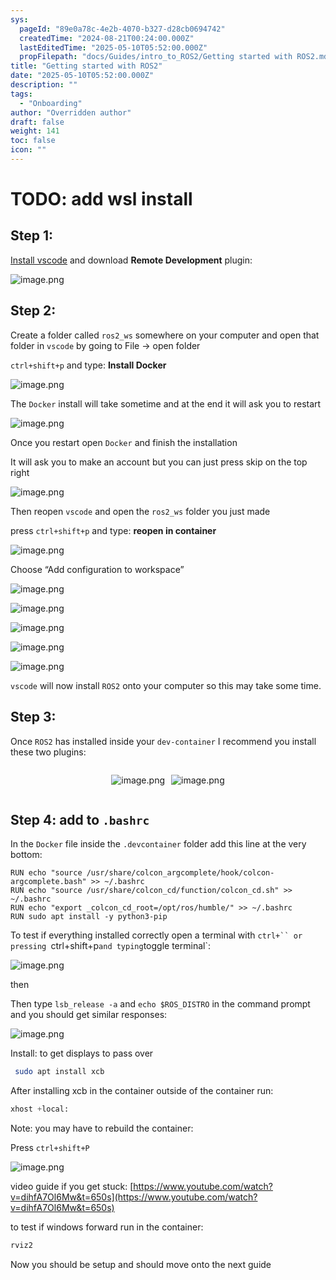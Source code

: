 ```yaml
---
sys:
  pageId: "89e0a78c-4e2b-4070-b327-d28cb0694742"
  createdTime: "2024-08-21T00:24:00.000Z"
  lastEditedTime: "2025-05-10T05:52:00.000Z"
  propFilepath: "docs/Guides/intro_to_ROS2/Getting started with ROS2.md"
title: "Getting started with ROS2"
date: "2025-05-10T05:52:00.000Z"
description: ""
tags:
  - "Onboarding"
author: "Overridden author"
draft: false
weight: 141
toc: false
icon: ""
---
```


# TODO: add wsl install

## Step 1:

[Install vscode](https://code.visualstudio.com/download) and download **Remote Development** plugin:

![image.png](https://prod-files-secure.s3.us-west-2.amazonaws.com/d518164a-d88e-44d1-a4ee-3adb3bd8bce0/efb52993-1881-4a40-b95e-6f020334f022/image.png?X-Amz-Algorithm=AWS4-HMAC-SHA256&X-Amz-Content-Sha256=UNSIGNED-PAYLOAD&X-Amz-Credential=ASIAZI2LB466W35ZPPMI%2F20250607%2Fus-west-2%2Fs3%2Faws4_request&X-Amz-Date=20250607T022744Z&X-Amz-Expires=3600&X-Amz-Security-Token=IQoJb3JpZ2luX2VjEJL%2F%2F%2F%2F%2F%2F%2F%2F%2F%2FwEaCXVzLXdlc3QtMiJGMEQCIAWKzloHgxmm2DLiX0toOd8cotd%2BRVDXZMzYcciTfEPkAiBU%2B3b1dK%2FRQgZm0QPVmXTbdqxVger5s1MgyOiVrToaUyr%2FAwhrEAAaDDYzNzQyMzE4MzgwNSIMPL87O5vkFYIHY2yCKtwDHVHlbW3sp3tm6RnkbhqOAhoYMIblKYBjwNsFGfAAf5GDHjGvVSJIagwUzk8SZxYCvxiNuR9h%2BZzQCxf1DiaYdZ%2FpNVS4DxyRDGc2VTtxQj1D25xh3z%2B2SVnhvuy0BJRmbCS4iWxILd5yYFvm0AoZ7W8MOFSB5j1zly0usiLVCGVxQBKhieqgGRx1DCFN9iOAvIzS3UGpRXsfUQgcrBBXjeUfhw9yxy45o5fCC%2BiMFWrBu0%2Fay0YDAGGsjDUDYeuh1il%2F3TkowQMSdyrqEQl9L8PfsiYmyd5qX3S0hoGhLxmetc746ye6NKsaN6oNlPoipoXYr9vX1EBFRQ3rPiXNdjb2roHRsMtMrdiRyJBoSpuDU15zfoy%2BCDEH3N0w5UU12jLmbBL3vCKGTHp2Me%2FWyle8PPsIMveUX05S2mhkJrtCDc8i8OE8xvH7ndWmzu88bCNcqjjSM8CnFGPGUmJ33lIVI5BquEoGl7D9ToQAZk%2F86au59zaumdq6r7MzAg6jfkU%2FqqMPoTLU20CmsgHMPTqCNdAyznUIZWxe%2F4lV9pFDbPnPyVchZIlSWfXOy0Xo8hveqEs1FuzfTaclimGs1vUlpl5o74YLSkYVJxBW2fwBwhJT2HujNVb5tO0wvcCOwgY6pgFxYYHGtEdrbCt%2Bee7UtQ6ZRfmZOc0qnWMsTQizIbjB2i2RUQhKigiFoSjxJ69IbqAB2vVVuY3eFdlQyGkGjq75QrqunvHS4OsW%2FKJnsVHSWnu2GsPw3i27%2FhI6pTCPUniWOvWna7r5LpVqRqtqosU%2Bvf3KeUpNMLdsrmk%2F1I3dD%2B7H4qojBu69jjsaKd0E%2FFRjJW3tFSjm8HK60CUd6z%2F7ZreQP9LH&X-Amz-Signature=3ae952395f680d7b13d08d37dcbbfddeb6595f247a268aeed3adaf3d702c78c9&X-Amz-SignedHeaders=host&x-id=GetObject)

## Step 2:

Create a folder called `ros2_ws` somewhere on your computer and open that folder in `vscode` by going to File → open folder 

`ctrl+shift+p` and type: **Install Docker**

![image.png](https://prod-files-secure.s3.us-west-2.amazonaws.com/d518164a-d88e-44d1-a4ee-3adb3bd8bce0/2269dc0e-1cd5-47ff-bceb-c04ad9b2eab0/image.png?X-Amz-Algorithm=AWS4-HMAC-SHA256&X-Amz-Content-Sha256=UNSIGNED-PAYLOAD&X-Amz-Credential=ASIAZI2LB466W35ZPPMI%2F20250607%2Fus-west-2%2Fs3%2Faws4_request&X-Amz-Date=20250607T022744Z&X-Amz-Expires=3600&X-Amz-Security-Token=IQoJb3JpZ2luX2VjEJL%2F%2F%2F%2F%2F%2F%2F%2F%2F%2FwEaCXVzLXdlc3QtMiJGMEQCIAWKzloHgxmm2DLiX0toOd8cotd%2BRVDXZMzYcciTfEPkAiBU%2B3b1dK%2FRQgZm0QPVmXTbdqxVger5s1MgyOiVrToaUyr%2FAwhrEAAaDDYzNzQyMzE4MzgwNSIMPL87O5vkFYIHY2yCKtwDHVHlbW3sp3tm6RnkbhqOAhoYMIblKYBjwNsFGfAAf5GDHjGvVSJIagwUzk8SZxYCvxiNuR9h%2BZzQCxf1DiaYdZ%2FpNVS4DxyRDGc2VTtxQj1D25xh3z%2B2SVnhvuy0BJRmbCS4iWxILd5yYFvm0AoZ7W8MOFSB5j1zly0usiLVCGVxQBKhieqgGRx1DCFN9iOAvIzS3UGpRXsfUQgcrBBXjeUfhw9yxy45o5fCC%2BiMFWrBu0%2Fay0YDAGGsjDUDYeuh1il%2F3TkowQMSdyrqEQl9L8PfsiYmyd5qX3S0hoGhLxmetc746ye6NKsaN6oNlPoipoXYr9vX1EBFRQ3rPiXNdjb2roHRsMtMrdiRyJBoSpuDU15zfoy%2BCDEH3N0w5UU12jLmbBL3vCKGTHp2Me%2FWyle8PPsIMveUX05S2mhkJrtCDc8i8OE8xvH7ndWmzu88bCNcqjjSM8CnFGPGUmJ33lIVI5BquEoGl7D9ToQAZk%2F86au59zaumdq6r7MzAg6jfkU%2FqqMPoTLU20CmsgHMPTqCNdAyznUIZWxe%2F4lV9pFDbPnPyVchZIlSWfXOy0Xo8hveqEs1FuzfTaclimGs1vUlpl5o74YLSkYVJxBW2fwBwhJT2HujNVb5tO0wvcCOwgY6pgFxYYHGtEdrbCt%2Bee7UtQ6ZRfmZOc0qnWMsTQizIbjB2i2RUQhKigiFoSjxJ69IbqAB2vVVuY3eFdlQyGkGjq75QrqunvHS4OsW%2FKJnsVHSWnu2GsPw3i27%2FhI6pTCPUniWOvWna7r5LpVqRqtqosU%2Bvf3KeUpNMLdsrmk%2F1I3dD%2B7H4qojBu69jjsaKd0E%2FFRjJW3tFSjm8HK60CUd6z%2F7ZreQP9LH&X-Amz-Signature=3e2b7530a8f2e52ebe242731cf97f2b4f16aa45edf43762f355b33d3675ef0f7&X-Amz-SignedHeaders=host&x-id=GetObject)

The `Docker` install will take sometime and at the end it will ask you to restart

![image.png](https://prod-files-secure.s3.us-west-2.amazonaws.com/d518164a-d88e-44d1-a4ee-3adb3bd8bce0/ed233f78-be33-4b1f-b89c-9c346c0e961e/image.png?X-Amz-Algorithm=AWS4-HMAC-SHA256&X-Amz-Content-Sha256=UNSIGNED-PAYLOAD&X-Amz-Credential=ASIAZI2LB466W35ZPPMI%2F20250607%2Fus-west-2%2Fs3%2Faws4_request&X-Amz-Date=20250607T022744Z&X-Amz-Expires=3600&X-Amz-Security-Token=IQoJb3JpZ2luX2VjEJL%2F%2F%2F%2F%2F%2F%2F%2F%2F%2FwEaCXVzLXdlc3QtMiJGMEQCIAWKzloHgxmm2DLiX0toOd8cotd%2BRVDXZMzYcciTfEPkAiBU%2B3b1dK%2FRQgZm0QPVmXTbdqxVger5s1MgyOiVrToaUyr%2FAwhrEAAaDDYzNzQyMzE4MzgwNSIMPL87O5vkFYIHY2yCKtwDHVHlbW3sp3tm6RnkbhqOAhoYMIblKYBjwNsFGfAAf5GDHjGvVSJIagwUzk8SZxYCvxiNuR9h%2BZzQCxf1DiaYdZ%2FpNVS4DxyRDGc2VTtxQj1D25xh3z%2B2SVnhvuy0BJRmbCS4iWxILd5yYFvm0AoZ7W8MOFSB5j1zly0usiLVCGVxQBKhieqgGRx1DCFN9iOAvIzS3UGpRXsfUQgcrBBXjeUfhw9yxy45o5fCC%2BiMFWrBu0%2Fay0YDAGGsjDUDYeuh1il%2F3TkowQMSdyrqEQl9L8PfsiYmyd5qX3S0hoGhLxmetc746ye6NKsaN6oNlPoipoXYr9vX1EBFRQ3rPiXNdjb2roHRsMtMrdiRyJBoSpuDU15zfoy%2BCDEH3N0w5UU12jLmbBL3vCKGTHp2Me%2FWyle8PPsIMveUX05S2mhkJrtCDc8i8OE8xvH7ndWmzu88bCNcqjjSM8CnFGPGUmJ33lIVI5BquEoGl7D9ToQAZk%2F86au59zaumdq6r7MzAg6jfkU%2FqqMPoTLU20CmsgHMPTqCNdAyznUIZWxe%2F4lV9pFDbPnPyVchZIlSWfXOy0Xo8hveqEs1FuzfTaclimGs1vUlpl5o74YLSkYVJxBW2fwBwhJT2HujNVb5tO0wvcCOwgY6pgFxYYHGtEdrbCt%2Bee7UtQ6ZRfmZOc0qnWMsTQizIbjB2i2RUQhKigiFoSjxJ69IbqAB2vVVuY3eFdlQyGkGjq75QrqunvHS4OsW%2FKJnsVHSWnu2GsPw3i27%2FhI6pTCPUniWOvWna7r5LpVqRqtqosU%2Bvf3KeUpNMLdsrmk%2F1I3dD%2B7H4qojBu69jjsaKd0E%2FFRjJW3tFSjm8HK60CUd6z%2F7ZreQP9LH&X-Amz-Signature=83d2679c545b19512626e8eb681ae37eeeaed3f51629a51ded6b8e7adb4471b6&X-Amz-SignedHeaders=host&x-id=GetObject)

Once you restart open `Docker` and finish the installation

It will ask you to make an account but you can just press skip on the top right

![image.png](https://prod-files-secure.s3.us-west-2.amazonaws.com/d518164a-d88e-44d1-a4ee-3adb3bd8bce0/21010ad9-1659-4fd9-9f59-9932a09b2a3d/image.png?X-Amz-Algorithm=AWS4-HMAC-SHA256&X-Amz-Content-Sha256=UNSIGNED-PAYLOAD&X-Amz-Credential=ASIAZI2LB466W35ZPPMI%2F20250607%2Fus-west-2%2Fs3%2Faws4_request&X-Amz-Date=20250607T022744Z&X-Amz-Expires=3600&X-Amz-Security-Token=IQoJb3JpZ2luX2VjEJL%2F%2F%2F%2F%2F%2F%2F%2F%2F%2FwEaCXVzLXdlc3QtMiJGMEQCIAWKzloHgxmm2DLiX0toOd8cotd%2BRVDXZMzYcciTfEPkAiBU%2B3b1dK%2FRQgZm0QPVmXTbdqxVger5s1MgyOiVrToaUyr%2FAwhrEAAaDDYzNzQyMzE4MzgwNSIMPL87O5vkFYIHY2yCKtwDHVHlbW3sp3tm6RnkbhqOAhoYMIblKYBjwNsFGfAAf5GDHjGvVSJIagwUzk8SZxYCvxiNuR9h%2BZzQCxf1DiaYdZ%2FpNVS4DxyRDGc2VTtxQj1D25xh3z%2B2SVnhvuy0BJRmbCS4iWxILd5yYFvm0AoZ7W8MOFSB5j1zly0usiLVCGVxQBKhieqgGRx1DCFN9iOAvIzS3UGpRXsfUQgcrBBXjeUfhw9yxy45o5fCC%2BiMFWrBu0%2Fay0YDAGGsjDUDYeuh1il%2F3TkowQMSdyrqEQl9L8PfsiYmyd5qX3S0hoGhLxmetc746ye6NKsaN6oNlPoipoXYr9vX1EBFRQ3rPiXNdjb2roHRsMtMrdiRyJBoSpuDU15zfoy%2BCDEH3N0w5UU12jLmbBL3vCKGTHp2Me%2FWyle8PPsIMveUX05S2mhkJrtCDc8i8OE8xvH7ndWmzu88bCNcqjjSM8CnFGPGUmJ33lIVI5BquEoGl7D9ToQAZk%2F86au59zaumdq6r7MzAg6jfkU%2FqqMPoTLU20CmsgHMPTqCNdAyznUIZWxe%2F4lV9pFDbPnPyVchZIlSWfXOy0Xo8hveqEs1FuzfTaclimGs1vUlpl5o74YLSkYVJxBW2fwBwhJT2HujNVb5tO0wvcCOwgY6pgFxYYHGtEdrbCt%2Bee7UtQ6ZRfmZOc0qnWMsTQizIbjB2i2RUQhKigiFoSjxJ69IbqAB2vVVuY3eFdlQyGkGjq75QrqunvHS4OsW%2FKJnsVHSWnu2GsPw3i27%2FhI6pTCPUniWOvWna7r5LpVqRqtqosU%2Bvf3KeUpNMLdsrmk%2F1I3dD%2B7H4qojBu69jjsaKd0E%2FFRjJW3tFSjm8HK60CUd6z%2F7ZreQP9LH&X-Amz-Signature=ed9b63678bd5119bf2a4f8091b52d5a3ca7b21152e9047a2f771f41d2525f441&X-Amz-SignedHeaders=host&x-id=GetObject)

Then reopen `vscode` and open the `ros2_ws` folder you just made

press `ctrl+shift+p` and type: **reopen in container**

![image.png](https://prod-files-secure.s3.us-west-2.amazonaws.com/d518164a-d88e-44d1-a4ee-3adb3bd8bce0/4e93b8c2-41ad-488c-8095-c74205196118/image.png?X-Amz-Algorithm=AWS4-HMAC-SHA256&X-Amz-Content-Sha256=UNSIGNED-PAYLOAD&X-Amz-Credential=ASIAZI2LB466W35ZPPMI%2F20250607%2Fus-west-2%2Fs3%2Faws4_request&X-Amz-Date=20250607T022744Z&X-Amz-Expires=3600&X-Amz-Security-Token=IQoJb3JpZ2luX2VjEJL%2F%2F%2F%2F%2F%2F%2F%2F%2F%2FwEaCXVzLXdlc3QtMiJGMEQCIAWKzloHgxmm2DLiX0toOd8cotd%2BRVDXZMzYcciTfEPkAiBU%2B3b1dK%2FRQgZm0QPVmXTbdqxVger5s1MgyOiVrToaUyr%2FAwhrEAAaDDYzNzQyMzE4MzgwNSIMPL87O5vkFYIHY2yCKtwDHVHlbW3sp3tm6RnkbhqOAhoYMIblKYBjwNsFGfAAf5GDHjGvVSJIagwUzk8SZxYCvxiNuR9h%2BZzQCxf1DiaYdZ%2FpNVS4DxyRDGc2VTtxQj1D25xh3z%2B2SVnhvuy0BJRmbCS4iWxILd5yYFvm0AoZ7W8MOFSB5j1zly0usiLVCGVxQBKhieqgGRx1DCFN9iOAvIzS3UGpRXsfUQgcrBBXjeUfhw9yxy45o5fCC%2BiMFWrBu0%2Fay0YDAGGsjDUDYeuh1il%2F3TkowQMSdyrqEQl9L8PfsiYmyd5qX3S0hoGhLxmetc746ye6NKsaN6oNlPoipoXYr9vX1EBFRQ3rPiXNdjb2roHRsMtMrdiRyJBoSpuDU15zfoy%2BCDEH3N0w5UU12jLmbBL3vCKGTHp2Me%2FWyle8PPsIMveUX05S2mhkJrtCDc8i8OE8xvH7ndWmzu88bCNcqjjSM8CnFGPGUmJ33lIVI5BquEoGl7D9ToQAZk%2F86au59zaumdq6r7MzAg6jfkU%2FqqMPoTLU20CmsgHMPTqCNdAyznUIZWxe%2F4lV9pFDbPnPyVchZIlSWfXOy0Xo8hveqEs1FuzfTaclimGs1vUlpl5o74YLSkYVJxBW2fwBwhJT2HujNVb5tO0wvcCOwgY6pgFxYYHGtEdrbCt%2Bee7UtQ6ZRfmZOc0qnWMsTQizIbjB2i2RUQhKigiFoSjxJ69IbqAB2vVVuY3eFdlQyGkGjq75QrqunvHS4OsW%2FKJnsVHSWnu2GsPw3i27%2FhI6pTCPUniWOvWna7r5LpVqRqtqosU%2Bvf3KeUpNMLdsrmk%2F1I3dD%2B7H4qojBu69jjsaKd0E%2FFRjJW3tFSjm8HK60CUd6z%2F7ZreQP9LH&X-Amz-Signature=64ec77ade82c05911bd55cb79115c4978fba6fc7ba04b0b71fa517fd86afd841&X-Amz-SignedHeaders=host&x-id=GetObject)

Choose “Add configuration to workspace”

![image.png](https://prod-files-secure.s3.us-west-2.amazonaws.com/d518164a-d88e-44d1-a4ee-3adb3bd8bce0/9560b282-5060-4989-ba37-97e7b2c22476/image.png?X-Amz-Algorithm=AWS4-HMAC-SHA256&X-Amz-Content-Sha256=UNSIGNED-PAYLOAD&X-Amz-Credential=ASIAZI2LB466W35ZPPMI%2F20250607%2Fus-west-2%2Fs3%2Faws4_request&X-Amz-Date=20250607T022744Z&X-Amz-Expires=3600&X-Amz-Security-Token=IQoJb3JpZ2luX2VjEJL%2F%2F%2F%2F%2F%2F%2F%2F%2F%2FwEaCXVzLXdlc3QtMiJGMEQCIAWKzloHgxmm2DLiX0toOd8cotd%2BRVDXZMzYcciTfEPkAiBU%2B3b1dK%2FRQgZm0QPVmXTbdqxVger5s1MgyOiVrToaUyr%2FAwhrEAAaDDYzNzQyMzE4MzgwNSIMPL87O5vkFYIHY2yCKtwDHVHlbW3sp3tm6RnkbhqOAhoYMIblKYBjwNsFGfAAf5GDHjGvVSJIagwUzk8SZxYCvxiNuR9h%2BZzQCxf1DiaYdZ%2FpNVS4DxyRDGc2VTtxQj1D25xh3z%2B2SVnhvuy0BJRmbCS4iWxILd5yYFvm0AoZ7W8MOFSB5j1zly0usiLVCGVxQBKhieqgGRx1DCFN9iOAvIzS3UGpRXsfUQgcrBBXjeUfhw9yxy45o5fCC%2BiMFWrBu0%2Fay0YDAGGsjDUDYeuh1il%2F3TkowQMSdyrqEQl9L8PfsiYmyd5qX3S0hoGhLxmetc746ye6NKsaN6oNlPoipoXYr9vX1EBFRQ3rPiXNdjb2roHRsMtMrdiRyJBoSpuDU15zfoy%2BCDEH3N0w5UU12jLmbBL3vCKGTHp2Me%2FWyle8PPsIMveUX05S2mhkJrtCDc8i8OE8xvH7ndWmzu88bCNcqjjSM8CnFGPGUmJ33lIVI5BquEoGl7D9ToQAZk%2F86au59zaumdq6r7MzAg6jfkU%2FqqMPoTLU20CmsgHMPTqCNdAyznUIZWxe%2F4lV9pFDbPnPyVchZIlSWfXOy0Xo8hveqEs1FuzfTaclimGs1vUlpl5o74YLSkYVJxBW2fwBwhJT2HujNVb5tO0wvcCOwgY6pgFxYYHGtEdrbCt%2Bee7UtQ6ZRfmZOc0qnWMsTQizIbjB2i2RUQhKigiFoSjxJ69IbqAB2vVVuY3eFdlQyGkGjq75QrqunvHS4OsW%2FKJnsVHSWnu2GsPw3i27%2FhI6pTCPUniWOvWna7r5LpVqRqtqosU%2Bvf3KeUpNMLdsrmk%2F1I3dD%2B7H4qojBu69jjsaKd0E%2FFRjJW3tFSjm8HK60CUd6z%2F7ZreQP9LH&X-Amz-Signature=f04a0efa116ee691671dd75f47295b052d11b1ec7972459cba971db62b91a43c&X-Amz-SignedHeaders=host&x-id=GetObject)

![image.png](https://prod-files-secure.s3.us-west-2.amazonaws.com/d518164a-d88e-44d1-a4ee-3adb3bd8bce0/2ee63f81-886b-48e8-a553-dc6e5eac99e4/image.png?X-Amz-Algorithm=AWS4-HMAC-SHA256&X-Amz-Content-Sha256=UNSIGNED-PAYLOAD&X-Amz-Credential=ASIAZI2LB466W35ZPPMI%2F20250607%2Fus-west-2%2Fs3%2Faws4_request&X-Amz-Date=20250607T022744Z&X-Amz-Expires=3600&X-Amz-Security-Token=IQoJb3JpZ2luX2VjEJL%2F%2F%2F%2F%2F%2F%2F%2F%2F%2FwEaCXVzLXdlc3QtMiJGMEQCIAWKzloHgxmm2DLiX0toOd8cotd%2BRVDXZMzYcciTfEPkAiBU%2B3b1dK%2FRQgZm0QPVmXTbdqxVger5s1MgyOiVrToaUyr%2FAwhrEAAaDDYzNzQyMzE4MzgwNSIMPL87O5vkFYIHY2yCKtwDHVHlbW3sp3tm6RnkbhqOAhoYMIblKYBjwNsFGfAAf5GDHjGvVSJIagwUzk8SZxYCvxiNuR9h%2BZzQCxf1DiaYdZ%2FpNVS4DxyRDGc2VTtxQj1D25xh3z%2B2SVnhvuy0BJRmbCS4iWxILd5yYFvm0AoZ7W8MOFSB5j1zly0usiLVCGVxQBKhieqgGRx1DCFN9iOAvIzS3UGpRXsfUQgcrBBXjeUfhw9yxy45o5fCC%2BiMFWrBu0%2Fay0YDAGGsjDUDYeuh1il%2F3TkowQMSdyrqEQl9L8PfsiYmyd5qX3S0hoGhLxmetc746ye6NKsaN6oNlPoipoXYr9vX1EBFRQ3rPiXNdjb2roHRsMtMrdiRyJBoSpuDU15zfoy%2BCDEH3N0w5UU12jLmbBL3vCKGTHp2Me%2FWyle8PPsIMveUX05S2mhkJrtCDc8i8OE8xvH7ndWmzu88bCNcqjjSM8CnFGPGUmJ33lIVI5BquEoGl7D9ToQAZk%2F86au59zaumdq6r7MzAg6jfkU%2FqqMPoTLU20CmsgHMPTqCNdAyznUIZWxe%2F4lV9pFDbPnPyVchZIlSWfXOy0Xo8hveqEs1FuzfTaclimGs1vUlpl5o74YLSkYVJxBW2fwBwhJT2HujNVb5tO0wvcCOwgY6pgFxYYHGtEdrbCt%2Bee7UtQ6ZRfmZOc0qnWMsTQizIbjB2i2RUQhKigiFoSjxJ69IbqAB2vVVuY3eFdlQyGkGjq75QrqunvHS4OsW%2FKJnsVHSWnu2GsPw3i27%2FhI6pTCPUniWOvWna7r5LpVqRqtqosU%2Bvf3KeUpNMLdsrmk%2F1I3dD%2B7H4qojBu69jjsaKd0E%2FFRjJW3tFSjm8HK60CUd6z%2F7ZreQP9LH&X-Amz-Signature=bbe42dcc54d648dcbb5a937c5e8f852a538393eb4471967ce16e98ddec4d7fd6&X-Amz-SignedHeaders=host&x-id=GetObject)

![image.png](https://prod-files-secure.s3.us-west-2.amazonaws.com/d518164a-d88e-44d1-a4ee-3adb3bd8bce0/ae1580b2-b048-407e-aed9-b584224a7a04/image.png?X-Amz-Algorithm=AWS4-HMAC-SHA256&X-Amz-Content-Sha256=UNSIGNED-PAYLOAD&X-Amz-Credential=ASIAZI2LB466W35ZPPMI%2F20250607%2Fus-west-2%2Fs3%2Faws4_request&X-Amz-Date=20250607T022744Z&X-Amz-Expires=3600&X-Amz-Security-Token=IQoJb3JpZ2luX2VjEJL%2F%2F%2F%2F%2F%2F%2F%2F%2F%2FwEaCXVzLXdlc3QtMiJGMEQCIAWKzloHgxmm2DLiX0toOd8cotd%2BRVDXZMzYcciTfEPkAiBU%2B3b1dK%2FRQgZm0QPVmXTbdqxVger5s1MgyOiVrToaUyr%2FAwhrEAAaDDYzNzQyMzE4MzgwNSIMPL87O5vkFYIHY2yCKtwDHVHlbW3sp3tm6RnkbhqOAhoYMIblKYBjwNsFGfAAf5GDHjGvVSJIagwUzk8SZxYCvxiNuR9h%2BZzQCxf1DiaYdZ%2FpNVS4DxyRDGc2VTtxQj1D25xh3z%2B2SVnhvuy0BJRmbCS4iWxILd5yYFvm0AoZ7W8MOFSB5j1zly0usiLVCGVxQBKhieqgGRx1DCFN9iOAvIzS3UGpRXsfUQgcrBBXjeUfhw9yxy45o5fCC%2BiMFWrBu0%2Fay0YDAGGsjDUDYeuh1il%2F3TkowQMSdyrqEQl9L8PfsiYmyd5qX3S0hoGhLxmetc746ye6NKsaN6oNlPoipoXYr9vX1EBFRQ3rPiXNdjb2roHRsMtMrdiRyJBoSpuDU15zfoy%2BCDEH3N0w5UU12jLmbBL3vCKGTHp2Me%2FWyle8PPsIMveUX05S2mhkJrtCDc8i8OE8xvH7ndWmzu88bCNcqjjSM8CnFGPGUmJ33lIVI5BquEoGl7D9ToQAZk%2F86au59zaumdq6r7MzAg6jfkU%2FqqMPoTLU20CmsgHMPTqCNdAyznUIZWxe%2F4lV9pFDbPnPyVchZIlSWfXOy0Xo8hveqEs1FuzfTaclimGs1vUlpl5o74YLSkYVJxBW2fwBwhJT2HujNVb5tO0wvcCOwgY6pgFxYYHGtEdrbCt%2Bee7UtQ6ZRfmZOc0qnWMsTQizIbjB2i2RUQhKigiFoSjxJ69IbqAB2vVVuY3eFdlQyGkGjq75QrqunvHS4OsW%2FKJnsVHSWnu2GsPw3i27%2FhI6pTCPUniWOvWna7r5LpVqRqtqosU%2Bvf3KeUpNMLdsrmk%2F1I3dD%2B7H4qojBu69jjsaKd0E%2FFRjJW3tFSjm8HK60CUd6z%2F7ZreQP9LH&X-Amz-Signature=c505d0e782538d9e790d16edea32aed460604bdc78fa01767e6bf7035e79d767&X-Amz-SignedHeaders=host&x-id=GetObject)

![image.png](https://prod-files-secure.s3.us-west-2.amazonaws.com/d518164a-d88e-44d1-a4ee-3adb3bd8bce0/53255b28-f75e-430f-b9e3-c0ac8577e42b/image.png?X-Amz-Algorithm=AWS4-HMAC-SHA256&X-Amz-Content-Sha256=UNSIGNED-PAYLOAD&X-Amz-Credential=ASIAZI2LB466W35ZPPMI%2F20250607%2Fus-west-2%2Fs3%2Faws4_request&X-Amz-Date=20250607T022744Z&X-Amz-Expires=3600&X-Amz-Security-Token=IQoJb3JpZ2luX2VjEJL%2F%2F%2F%2F%2F%2F%2F%2F%2F%2FwEaCXVzLXdlc3QtMiJGMEQCIAWKzloHgxmm2DLiX0toOd8cotd%2BRVDXZMzYcciTfEPkAiBU%2B3b1dK%2FRQgZm0QPVmXTbdqxVger5s1MgyOiVrToaUyr%2FAwhrEAAaDDYzNzQyMzE4MzgwNSIMPL87O5vkFYIHY2yCKtwDHVHlbW3sp3tm6RnkbhqOAhoYMIblKYBjwNsFGfAAf5GDHjGvVSJIagwUzk8SZxYCvxiNuR9h%2BZzQCxf1DiaYdZ%2FpNVS4DxyRDGc2VTtxQj1D25xh3z%2B2SVnhvuy0BJRmbCS4iWxILd5yYFvm0AoZ7W8MOFSB5j1zly0usiLVCGVxQBKhieqgGRx1DCFN9iOAvIzS3UGpRXsfUQgcrBBXjeUfhw9yxy45o5fCC%2BiMFWrBu0%2Fay0YDAGGsjDUDYeuh1il%2F3TkowQMSdyrqEQl9L8PfsiYmyd5qX3S0hoGhLxmetc746ye6NKsaN6oNlPoipoXYr9vX1EBFRQ3rPiXNdjb2roHRsMtMrdiRyJBoSpuDU15zfoy%2BCDEH3N0w5UU12jLmbBL3vCKGTHp2Me%2FWyle8PPsIMveUX05S2mhkJrtCDc8i8OE8xvH7ndWmzu88bCNcqjjSM8CnFGPGUmJ33lIVI5BquEoGl7D9ToQAZk%2F86au59zaumdq6r7MzAg6jfkU%2FqqMPoTLU20CmsgHMPTqCNdAyznUIZWxe%2F4lV9pFDbPnPyVchZIlSWfXOy0Xo8hveqEs1FuzfTaclimGs1vUlpl5o74YLSkYVJxBW2fwBwhJT2HujNVb5tO0wvcCOwgY6pgFxYYHGtEdrbCt%2Bee7UtQ6ZRfmZOc0qnWMsTQizIbjB2i2RUQhKigiFoSjxJ69IbqAB2vVVuY3eFdlQyGkGjq75QrqunvHS4OsW%2FKJnsVHSWnu2GsPw3i27%2FhI6pTCPUniWOvWna7r5LpVqRqtqosU%2Bvf3KeUpNMLdsrmk%2F1I3dD%2B7H4qojBu69jjsaKd0E%2FFRjJW3tFSjm8HK60CUd6z%2F7ZreQP9LH&X-Amz-Signature=65e972c8aea59495698da264c302eaca4025274f475da457dc6f5d2015e430b3&X-Amz-SignedHeaders=host&x-id=GetObject)

![image.png](https://prod-files-secure.s3.us-west-2.amazonaws.com/d518164a-d88e-44d1-a4ee-3adb3bd8bce0/7c562767-5af9-4ffb-97d1-327bcdf4ee00/image.png?X-Amz-Algorithm=AWS4-HMAC-SHA256&X-Amz-Content-Sha256=UNSIGNED-PAYLOAD&X-Amz-Credential=ASIAZI2LB466W35ZPPMI%2F20250607%2Fus-west-2%2Fs3%2Faws4_request&X-Amz-Date=20250607T022744Z&X-Amz-Expires=3600&X-Amz-Security-Token=IQoJb3JpZ2luX2VjEJL%2F%2F%2F%2F%2F%2F%2F%2F%2F%2FwEaCXVzLXdlc3QtMiJGMEQCIAWKzloHgxmm2DLiX0toOd8cotd%2BRVDXZMzYcciTfEPkAiBU%2B3b1dK%2FRQgZm0QPVmXTbdqxVger5s1MgyOiVrToaUyr%2FAwhrEAAaDDYzNzQyMzE4MzgwNSIMPL87O5vkFYIHY2yCKtwDHVHlbW3sp3tm6RnkbhqOAhoYMIblKYBjwNsFGfAAf5GDHjGvVSJIagwUzk8SZxYCvxiNuR9h%2BZzQCxf1DiaYdZ%2FpNVS4DxyRDGc2VTtxQj1D25xh3z%2B2SVnhvuy0BJRmbCS4iWxILd5yYFvm0AoZ7W8MOFSB5j1zly0usiLVCGVxQBKhieqgGRx1DCFN9iOAvIzS3UGpRXsfUQgcrBBXjeUfhw9yxy45o5fCC%2BiMFWrBu0%2Fay0YDAGGsjDUDYeuh1il%2F3TkowQMSdyrqEQl9L8PfsiYmyd5qX3S0hoGhLxmetc746ye6NKsaN6oNlPoipoXYr9vX1EBFRQ3rPiXNdjb2roHRsMtMrdiRyJBoSpuDU15zfoy%2BCDEH3N0w5UU12jLmbBL3vCKGTHp2Me%2FWyle8PPsIMveUX05S2mhkJrtCDc8i8OE8xvH7ndWmzu88bCNcqjjSM8CnFGPGUmJ33lIVI5BquEoGl7D9ToQAZk%2F86au59zaumdq6r7MzAg6jfkU%2FqqMPoTLU20CmsgHMPTqCNdAyznUIZWxe%2F4lV9pFDbPnPyVchZIlSWfXOy0Xo8hveqEs1FuzfTaclimGs1vUlpl5o74YLSkYVJxBW2fwBwhJT2HujNVb5tO0wvcCOwgY6pgFxYYHGtEdrbCt%2Bee7UtQ6ZRfmZOc0qnWMsTQizIbjB2i2RUQhKigiFoSjxJ69IbqAB2vVVuY3eFdlQyGkGjq75QrqunvHS4OsW%2FKJnsVHSWnu2GsPw3i27%2FhI6pTCPUniWOvWna7r5LpVqRqtqosU%2Bvf3KeUpNMLdsrmk%2F1I3dD%2B7H4qojBu69jjsaKd0E%2FFRjJW3tFSjm8HK60CUd6z%2F7ZreQP9LH&X-Amz-Signature=0a4bb8463f8440704533355b8b030becf14bef90833e5628c966949709541760&X-Amz-SignedHeaders=host&x-id=GetObject)

`vscode` will now install `ROS2` onto your computer so this may take some time.

## Step 3:

Once `ROS2` has installed inside your `dev-container` I recommend you install these two plugins:

<div style="display: flex;flex-direction: row; column-gap:10px; max-width: 630px;justify-content: center;">
<div>

![image.png](https://prod-files-secure.s3.us-west-2.amazonaws.com/d518164a-d88e-44d1-a4ee-3adb3bd8bce0/3fc3d550-5a54-4ba1-ba6b-faa01cdb7369/image.png?X-Amz-Algorithm=AWS4-HMAC-SHA256&X-Amz-Content-Sha256=UNSIGNED-PAYLOAD&X-Amz-Credential=ASIAZI2LB4667OP6LFAX%2F20250607%2Fus-west-2%2Fs3%2Faws4_request&X-Amz-Date=20250607T022747Z&X-Amz-Expires=3600&X-Amz-Security-Token=IQoJb3JpZ2luX2VjEJL%2F%2F%2F%2F%2F%2F%2F%2F%2F%2FwEaCXVzLXdlc3QtMiJGMEQCIFL3wUNJVTMHWDNOnv4t6tWQYDSpdqd1OVhBVZo%2BuUqlAiBlVb%2F5GdHCY98740uGcA85XMfRx9JFURiuVmrApN1Pdir%2FAwhrEAAaDDYzNzQyMzE4MzgwNSIMurqs8X2jDfwshTgJKtwDXolQOxKMpPDTe9WyFeb4f%2FmpFvcMUhchfowO6ztRJl0l2p2vV0j6T7jqbsFREbaQ2BCgJ3ywr7%2FBtYAGgYCtCpNiMo%2FwfnWeO5WytL9vlixhGyrfc%2FY2NW%2FQNTPx2KjDULOc52l6QjPMJPkRMsdquSg6iQCgpQidIsjLEXvXolN5owaxQbcClafgEXXkQRzOb7mQIdCpeAhKQ%2BSSji%2F%2BCPHQMo39lO8JtkfMbgfdcRJXQVWXiz5JsueHk7eeobQmQoLYyZCYBDezx7DgMGTzFEFRfIXjsePyE08ThqIpmEF8im9BRAYySSovap55Fp9ncGuM6zyXsMffj3e8f4wH7vVoVSCA%2BpLsRpHKakUVu%2BiqRgfk%2FbHfTcfHWZGnnmhTgXjlqTNjHyGC6yvzautBXmwCtI5YK7wkKI87LezPQCrDKM2r7D82VYaWoDLHEIkuvqyOocJvaLjxK65RZ3NhHv0NRfYmmxlJ7mr9ReJjKff5oDFnzyNOmK%2FrWeQMpNxBmn%2FFb3qANzsBM6SKhMlgdQ5eG9mHoIaKjIlJRz8gBow%2B183Aq2I3s4jAQ5ll1ydDuuZ94TFnnxNf4W%2FgvX4Mz405ELpm5zLtA24nifeU4%2FbN2M%2B%2FWN25kum88XIw4cCOwgY6pgEwzJSTFE8wWtzuf8RZGE7aB9FyuYEXvvMD4lU5OGz4kVCO0vXT3P47G1XpvNCvJMHN0NNrWE6z8H0sAKvgY0j0dhQeC2z6CsGx67lOAm4btKBchHy8S3PGsYmZnWh9ZlsRR7l5WRypH5%2FVhJzlTWQ%2FtGGvCk0s%2BeDG7%2BwMXfJEObdGWVsUBjtZ67mjA3RcyrFPHxJhzEQLd3rVFWeS%2FMn6rhSaB%2F5%2B&X-Amz-Signature=cc5c949a6ca6b407fbd9e50fe28d985a2d527a6738f1ae8940e8dbfff6089d1d&X-Amz-SignedHeaders=host&x-id=GetObject)

</div>
<div>

![image.png](https://prod-files-secure.s3.us-west-2.amazonaws.com/d518164a-d88e-44d1-a4ee-3adb3bd8bce0/d994cc66-13c2-4093-a5a3-f84cf4601a82/image.png?X-Amz-Algorithm=AWS4-HMAC-SHA256&X-Amz-Content-Sha256=UNSIGNED-PAYLOAD&X-Amz-Credential=ASIAZI2LB466UTTYMOJI%2F20250607%2Fus-west-2%2Fs3%2Faws4_request&X-Amz-Date=20250607T022748Z&X-Amz-Expires=3600&X-Amz-Security-Token=IQoJb3JpZ2luX2VjEJL%2F%2F%2F%2F%2F%2F%2F%2F%2F%2FwEaCXVzLXdlc3QtMiJIMEYCIQDNEo2I8369hLx9AXJ8kBxX44jc7eS41FWGzSRxuZQx9wIhAO3EsqT88Ei0L2%2BHgN9uGPZDB23fwzsMmnRtoBdb4s7eKv8DCGsQABoMNjM3NDIzMTgzODA1Igx2eBFdXuIEcKuZp1Mq3ANNJukM1nuHGIlHNYRcaAoA8amSyZcETaCLomNhbaGKDZw%2BVdirh0VcP5AYu32r23u59jCaq4LBOLR1KCYuzytD3S6EWdYYsJ2XwFESh50U9m8TzC5dOjamZBII%2BYQJM7P%2FUA4XgZAVPQFTMFQSZx3YWzcgFCDucJu%2FOTa5mDkxXejKzRM%2BBCciMd9nSrcKbCS0Rc1hhrwodc%2BTnlNF2r1HZbRHY%2BSYvMBzQRzBzf3yWduY5DQ97fXF8ukiAZQ6G4rb7lCfUr2VUVFITOQGcVsvaV0vpiWNHI2QoBPu7mlaMAoS0vRzpT%2BwL3OEvp93BDYZIFfDSRtw4RObydFxM78E2Ck5dXKWIL%2BI7gNzdt6Ytlh5mn4%2FqZzdG1t59IjUIokfNMrIjbL%2F%2FArhgaQk7rPihqEgR5XyUnW01AMykCARCtjv0U0%2F40Ah16ctYBv946DGyPDW%2BIivAEnvHainFAjiSzbvqO2UMyhiE0JFDrE70MUr7%2FD7%2Fzt9XwF8wioVIRExyqpqX%2FczRNB0MYkSrH%2Bgpc0J%2F0Xy4AmJHS1iGOtzDwjrZYY%2FRRw2Soyqb5Y10Uwh3ASDCyACrVFpmIUtLD8a3HMbk8XMc6crPz%2FJU1JOmsxFC4uGSQO2FJENETDEwI7CBjqkAQFdqzCT3Uqrw4iU9xKVOQMd4jODRajrjca8%2Bap%2BtbjUk4jS2p06E0eE3c0aOHynFMElRRCB%2FkJa%2B2d2b%2FCmBZ1FoZ4lin05ZfMNO%2BUT7Tk0HD1ovNsAmI0P5deagEskqGuricWp30ax%2Ftlvuzl9EqOKoDKTry5DClF%2Ftl1xVDxXMzUykF%2BVci9KkyB8tkIPvNiAeAQ4ex2BMqD8f6opNgIy9%2FaJ&X-Amz-Signature=fc6ccfc8603dfc1a1c71ae2f7585536ec58d2520d2fe2eec1b9c34e0257ea813&X-Amz-SignedHeaders=host&x-id=GetObject)

</div>
</div>

## Step 4: add to `.bashrc`

In the `Docker` file inside the `.devcontainer` folder add this line at the very bottom: 

```docker
RUN echo "source /usr/share/colcon_argcomplete/hook/colcon-argcomplete.bash" >> ~/.bashrc
RUN echo "source /usr/share/colcon_cd/function/colcon_cd.sh" >> ~/.bashrc
RUN echo "export _colcon_cd_root=/opt/ros/humble/" >> ~/.bashrc
RUN sudo apt install -y python3-pip 
```

To test if everything installed correctly open a terminal with `ctrl+`` or pressing `ctrl+shift+p` and typing `toggle terminal`:

![image.png](https://prod-files-secure.s3.us-west-2.amazonaws.com/d518164a-d88e-44d1-a4ee-3adb3bd8bce0/6a4943d8-b04e-4c02-9a58-775f3384d1a5/image.png?X-Amz-Algorithm=AWS4-HMAC-SHA256&X-Amz-Content-Sha256=UNSIGNED-PAYLOAD&X-Amz-Credential=ASIAZI2LB466W35ZPPMI%2F20250607%2Fus-west-2%2Fs3%2Faws4_request&X-Amz-Date=20250607T022744Z&X-Amz-Expires=3600&X-Amz-Security-Token=IQoJb3JpZ2luX2VjEJL%2F%2F%2F%2F%2F%2F%2F%2F%2F%2FwEaCXVzLXdlc3QtMiJGMEQCIAWKzloHgxmm2DLiX0toOd8cotd%2BRVDXZMzYcciTfEPkAiBU%2B3b1dK%2FRQgZm0QPVmXTbdqxVger5s1MgyOiVrToaUyr%2FAwhrEAAaDDYzNzQyMzE4MzgwNSIMPL87O5vkFYIHY2yCKtwDHVHlbW3sp3tm6RnkbhqOAhoYMIblKYBjwNsFGfAAf5GDHjGvVSJIagwUzk8SZxYCvxiNuR9h%2BZzQCxf1DiaYdZ%2FpNVS4DxyRDGc2VTtxQj1D25xh3z%2B2SVnhvuy0BJRmbCS4iWxILd5yYFvm0AoZ7W8MOFSB5j1zly0usiLVCGVxQBKhieqgGRx1DCFN9iOAvIzS3UGpRXsfUQgcrBBXjeUfhw9yxy45o5fCC%2BiMFWrBu0%2Fay0YDAGGsjDUDYeuh1il%2F3TkowQMSdyrqEQl9L8PfsiYmyd5qX3S0hoGhLxmetc746ye6NKsaN6oNlPoipoXYr9vX1EBFRQ3rPiXNdjb2roHRsMtMrdiRyJBoSpuDU15zfoy%2BCDEH3N0w5UU12jLmbBL3vCKGTHp2Me%2FWyle8PPsIMveUX05S2mhkJrtCDc8i8OE8xvH7ndWmzu88bCNcqjjSM8CnFGPGUmJ33lIVI5BquEoGl7D9ToQAZk%2F86au59zaumdq6r7MzAg6jfkU%2FqqMPoTLU20CmsgHMPTqCNdAyznUIZWxe%2F4lV9pFDbPnPyVchZIlSWfXOy0Xo8hveqEs1FuzfTaclimGs1vUlpl5o74YLSkYVJxBW2fwBwhJT2HujNVb5tO0wvcCOwgY6pgFxYYHGtEdrbCt%2Bee7UtQ6ZRfmZOc0qnWMsTQizIbjB2i2RUQhKigiFoSjxJ69IbqAB2vVVuY3eFdlQyGkGjq75QrqunvHS4OsW%2FKJnsVHSWnu2GsPw3i27%2FhI6pTCPUniWOvWna7r5LpVqRqtqosU%2Bvf3KeUpNMLdsrmk%2F1I3dD%2B7H4qojBu69jjsaKd0E%2FFRjJW3tFSjm8HK60CUd6z%2F7ZreQP9LH&X-Amz-Signature=9c8e9028b1a0c142d783e881bbef415e4a72f14f30251c1860b6610eda8a210f&X-Amz-SignedHeaders=host&x-id=GetObject)

then 

Then type `lsb_release -a` and `echo $ROS_DISTRO` in the command prompt and you should get similar responses:

![image.png](https://prod-files-secure.s3.us-west-2.amazonaws.com/d518164a-d88e-44d1-a4ee-3adb3bd8bce0/3e635dec-a805-4e85-8b9e-d000e5b71a4e/image.png?X-Amz-Algorithm=AWS4-HMAC-SHA256&X-Amz-Content-Sha256=UNSIGNED-PAYLOAD&X-Amz-Credential=ASIAZI2LB466W35ZPPMI%2F20250607%2Fus-west-2%2Fs3%2Faws4_request&X-Amz-Date=20250607T022744Z&X-Amz-Expires=3600&X-Amz-Security-Token=IQoJb3JpZ2luX2VjEJL%2F%2F%2F%2F%2F%2F%2F%2F%2F%2FwEaCXVzLXdlc3QtMiJGMEQCIAWKzloHgxmm2DLiX0toOd8cotd%2BRVDXZMzYcciTfEPkAiBU%2B3b1dK%2FRQgZm0QPVmXTbdqxVger5s1MgyOiVrToaUyr%2FAwhrEAAaDDYzNzQyMzE4MzgwNSIMPL87O5vkFYIHY2yCKtwDHVHlbW3sp3tm6RnkbhqOAhoYMIblKYBjwNsFGfAAf5GDHjGvVSJIagwUzk8SZxYCvxiNuR9h%2BZzQCxf1DiaYdZ%2FpNVS4DxyRDGc2VTtxQj1D25xh3z%2B2SVnhvuy0BJRmbCS4iWxILd5yYFvm0AoZ7W8MOFSB5j1zly0usiLVCGVxQBKhieqgGRx1DCFN9iOAvIzS3UGpRXsfUQgcrBBXjeUfhw9yxy45o5fCC%2BiMFWrBu0%2Fay0YDAGGsjDUDYeuh1il%2F3TkowQMSdyrqEQl9L8PfsiYmyd5qX3S0hoGhLxmetc746ye6NKsaN6oNlPoipoXYr9vX1EBFRQ3rPiXNdjb2roHRsMtMrdiRyJBoSpuDU15zfoy%2BCDEH3N0w5UU12jLmbBL3vCKGTHp2Me%2FWyle8PPsIMveUX05S2mhkJrtCDc8i8OE8xvH7ndWmzu88bCNcqjjSM8CnFGPGUmJ33lIVI5BquEoGl7D9ToQAZk%2F86au59zaumdq6r7MzAg6jfkU%2FqqMPoTLU20CmsgHMPTqCNdAyznUIZWxe%2F4lV9pFDbPnPyVchZIlSWfXOy0Xo8hveqEs1FuzfTaclimGs1vUlpl5o74YLSkYVJxBW2fwBwhJT2HujNVb5tO0wvcCOwgY6pgFxYYHGtEdrbCt%2Bee7UtQ6ZRfmZOc0qnWMsTQizIbjB2i2RUQhKigiFoSjxJ69IbqAB2vVVuY3eFdlQyGkGjq75QrqunvHS4OsW%2FKJnsVHSWnu2GsPw3i27%2FhI6pTCPUniWOvWna7r5LpVqRqtqosU%2Bvf3KeUpNMLdsrmk%2F1I3dD%2B7H4qojBu69jjsaKd0E%2FFRjJW3tFSjm8HK60CUd6z%2F7ZreQP9LH&X-Amz-Signature=40b093f611cc53d3be0f9618cfcdd851359262cf78ea4c8b860d359946c24f00&X-Amz-SignedHeaders=host&x-id=GetObject)

Install:  to get displays to pass over

```bash
 sudo apt install xcb
```

After installing xcb in the container outside of the container run:

```python
xhost +local:
```

Note: you may have to rebuild the container:

Press `ctrl+shift+P`

![image.png](https://prod-files-secure.s3.us-west-2.amazonaws.com/d518164a-d88e-44d1-a4ee-3adb3bd8bce0/6c2be660-2618-4c38-9c26-53554f7a0b7b/image.png?X-Amz-Algorithm=AWS4-HMAC-SHA256&X-Amz-Content-Sha256=UNSIGNED-PAYLOAD&X-Amz-Credential=ASIAZI2LB466W35ZPPMI%2F20250607%2Fus-west-2%2Fs3%2Faws4_request&X-Amz-Date=20250607T022744Z&X-Amz-Expires=3600&X-Amz-Security-Token=IQoJb3JpZ2luX2VjEJL%2F%2F%2F%2F%2F%2F%2F%2F%2F%2FwEaCXVzLXdlc3QtMiJGMEQCIAWKzloHgxmm2DLiX0toOd8cotd%2BRVDXZMzYcciTfEPkAiBU%2B3b1dK%2FRQgZm0QPVmXTbdqxVger5s1MgyOiVrToaUyr%2FAwhrEAAaDDYzNzQyMzE4MzgwNSIMPL87O5vkFYIHY2yCKtwDHVHlbW3sp3tm6RnkbhqOAhoYMIblKYBjwNsFGfAAf5GDHjGvVSJIagwUzk8SZxYCvxiNuR9h%2BZzQCxf1DiaYdZ%2FpNVS4DxyRDGc2VTtxQj1D25xh3z%2B2SVnhvuy0BJRmbCS4iWxILd5yYFvm0AoZ7W8MOFSB5j1zly0usiLVCGVxQBKhieqgGRx1DCFN9iOAvIzS3UGpRXsfUQgcrBBXjeUfhw9yxy45o5fCC%2BiMFWrBu0%2Fay0YDAGGsjDUDYeuh1il%2F3TkowQMSdyrqEQl9L8PfsiYmyd5qX3S0hoGhLxmetc746ye6NKsaN6oNlPoipoXYr9vX1EBFRQ3rPiXNdjb2roHRsMtMrdiRyJBoSpuDU15zfoy%2BCDEH3N0w5UU12jLmbBL3vCKGTHp2Me%2FWyle8PPsIMveUX05S2mhkJrtCDc8i8OE8xvH7ndWmzu88bCNcqjjSM8CnFGPGUmJ33lIVI5BquEoGl7D9ToQAZk%2F86au59zaumdq6r7MzAg6jfkU%2FqqMPoTLU20CmsgHMPTqCNdAyznUIZWxe%2F4lV9pFDbPnPyVchZIlSWfXOy0Xo8hveqEs1FuzfTaclimGs1vUlpl5o74YLSkYVJxBW2fwBwhJT2HujNVb5tO0wvcCOwgY6pgFxYYHGtEdrbCt%2Bee7UtQ6ZRfmZOc0qnWMsTQizIbjB2i2RUQhKigiFoSjxJ69IbqAB2vVVuY3eFdlQyGkGjq75QrqunvHS4OsW%2FKJnsVHSWnu2GsPw3i27%2FhI6pTCPUniWOvWna7r5LpVqRqtqosU%2Bvf3KeUpNMLdsrmk%2F1I3dD%2B7H4qojBu69jjsaKd0E%2FFRjJW3tFSjm8HK60CUd6z%2F7ZreQP9LH&X-Amz-Signature=ab53e0390b6d893a499ae1bf7434cd8caa07ae1e18c68d2c13ad9d09ff969ccd&X-Amz-SignedHeaders=host&x-id=GetObject)

video guide if you get stuck: [https://www.youtube.com/watch?v=dihfA7Ol6Mw&t=650s](https://www.youtube.com/watch?v=dihfA7Ol6Mw&t=650s)

to test if windows forward run in the container:

```bash
rviz2
```

Now you should be setup and should move onto the next guide 
